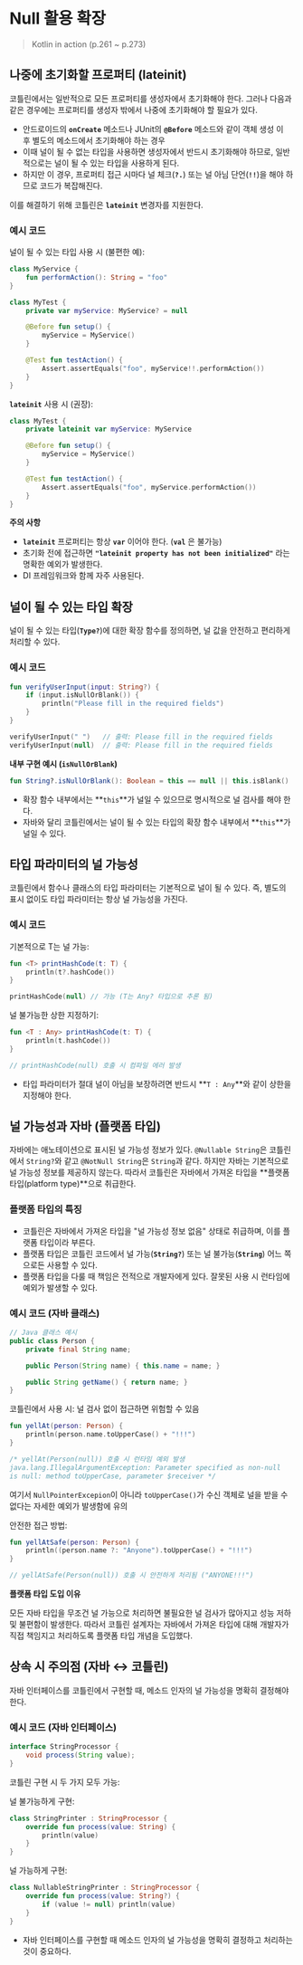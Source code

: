 # Null 활용 확장

> Kotlin in action (p.261 ~ p.273)

## **나중에 초기화할 프로퍼티 (lateinit)**

코틀린에서는 일반적으로 모든 프로퍼티를 생성자에서 초기화해야 한다. 그러나 다음과 같은 경우에는 프로퍼티를 생성자 밖에서 나중에 초기화해야 할 필요가 있다.

- 안드로이드의 **`onCreate`** 메소드나 JUnit의 **`@Before`** 메소드와 같이 객체 생성 이후 별도의 메소드에서 초기화해야 하는 경우
- 이때 널이 될 수 없는 타입을 사용하면 생성자에서 반드시 초기화해야 하므로, 일반적으로는 널이 될 수 있는 타입을 사용하게 된다.
- 하지만 이 경우, 프로퍼티 접근 시마다 널 체크(**`?.`**) 또는 널 아님 단언(**`!!`**)을 해야 하므로 코드가 복잡해진다.

이를 해결하기 위해 코틀린은 **`lateinit`** 변경자를 지원한다.

### **예시 코드**

널이 될 수 있는 타입 사용 시 (불편한 예):

```kotlin
class MyService {
    fun performAction(): String = "foo"
}

class MyTest {
    private var myService: MyService? = null

    @Before fun setup() {
        myService = MyService()
    }

    @Test fun testAction() {
        Assert.assertEquals("foo", myService!!.performAction())
    }
}
```

**`lateinit`** 사용 시 (권장):

```kotlin
class MyTest {
    private lateinit var myService: MyService

    @Before fun setup() {
        myService = MyService()
    }

    @Test fun testAction() {
        Assert.assertEquals("foo", myService.performAction())
    }
}
```

**주의 사항**

- **`lateinit`** 프로퍼티는 항상 **`var`** 이어야 한다. (**`val`** 은 불가능)
- 초기화 전에 접근하면 **`"lateinit property has not been initialized"`** 라는 명확한 예외가 발생한다.
- DI 프레임워크와 함께 자주 사용된다.

## **널이 될 수 있는 타입 확장**

널이 될 수 있는 타입(**`Type?`**)에 대한 확장 함수를 정의하면, 널 값을 안전하고 편리하게 처리할 수 있다.

### **예시 코드**

```kotlin
fun verifyUserInput(input: String?) {
    if (input.isNullOrBlank()) {
        println("Please fill in the required fields")
    }
}

verifyUserInput(" ")   // 출력: Please fill in the required fields
verifyUserInput(null)  // 출력: Please fill in the required fields
```

**내부 구현 예시 (`isNullOrBlank`)**

```kotlin
fun String?.isNullOrBlank(): Boolean = this == null || this.isBlank()
```

- 확장 함수 내부에서는 **`this`**가 널일 수 있으므로 명시적으로 널 검사를 해야 한다.
- 자바와 달리 코틀린에서는 널이 될 수 있는 타입의 확장 함수 내부에서 **`this`**가 널일 수 있다.

## **타입 파라미터의 널 가능성**

코틀린에서 함수나 클래스의 타입 파라미터는 기본적으로 널이 될 수 있다. 즉, 별도의 표시 없이도 타입 파라미터는 항상 널 가능성을 가진다.

### **예시 코드**

기본적으로 T는 널 가능:

```kotlin
fun <T> printHashCode(t: T) {
    println(t?.hashCode())
}

printHashCode(null) // 가능 (T는 Any? 타입으로 추론 됨)
```

널 불가능한 상한 지정하기:

```kotlin
fun <T : Any> printHashCode(t: T) {
    println(t.hashCode())
}

// printHashCode(null) 호출 시 컴파일 에러 발생
```

- 타입 파라미터가 절대 널이 아님을 보장하려면 반드시 **`T : Any`**와 같이 상한을 지정해야 한다.

## **널 가능성과 자바 (플랫폼 타입)**

자바에는 애노테이션으로 표시된 널 가능성 정보가 있다. `@Nullable String`은 코틀린에서 `String?`와 같고 `@NotNull String`은 `String`과 같다. 하지만 자바는 기본적으로 널 가능성 정보를 제공하지 않는다. 따라서 코틀린은 자바에서 가져온 타입을 **플랫폼 타입(platform type)**으로 취급한다.

### **플랫폼 타입의 특징**

- 코틀린은 자바에서 가져온 타입을 "널 가능성 정보 없음" 상태로 취급하며, 이를 플랫폼 타입이라 부른다.
- 플랫폼 타입은 코틀린 코드에서 널 가능(**`String?`**) 또는 널 불가능(**`String`**) 어느 쪽으로든 사용할 수 있다.
- 플랫폼 타입을 다룰 때 책임은 전적으로 개발자에게 있다. 잘못된 사용 시 런타임에 예외가 발생할 수 있다.

### **예시 코드 (자바 클래스)**

```java
// Java 클래스 예시
public class Person {
    private final String name;

    public Person(String name) { this.name = name; }

    public String getName() { return name; }
}
```

코틀린에서 사용 시: 널 검사 없이 접근하면 위험할 수 있음

```kotlin
fun yellAt(person: Person) {
    println(person.name.toUpperCase() + "!!!")
}

/* yellAt(Person(null)) 호출 시 런타임 예외 발생
java.lang.IllegalArgumentException: Parameter specified as non-null
is null: method toUpperCase, parameter $receiver */ 
```

여기서 `NullPointerExcepion`이 아니라 `toUpperCase()`가 수신 객체로 널을 받을 수 없다는 자세한 예외가 발생함에 유의

안전한 접근 방법:

```kotlin
fun yellAtSafe(person: Person) {
    println((person.name ?: "Anyone").toUpperCase() + "!!!")
}

// yellAtSafe(Person(null)) 호출 시 안전하게 처리됨 ("ANYONE!!!")
```

**플랫폼 타입 도입 이유**

모든 자바 타입을 무조건 널 가능으로 처리하면 불필요한 널 검사가 많아지고 성능 저하 및 불편함이 발생한다. 따라서 코틀린 설계자는 자바에서 가져온 타입에 대해 개발자가 직접 책임지고 처리하도록 플랫폼 타입 개념을 도입했다.

## **상속 시 주의점 (자바 ↔ 코틀린)**

자바 인터페이스를 코틀린에서 구현할 때, 메소드 인자의 널 가능성을 명확히 결정해야 한다.

### **예시 코드 (자바 인터페이스)**

```java
interface StringProcessor {
    void process(String value);
}
```

코틀린 구현 시 두 가지 모두 가능:

널 불가능하게 구현:

```kotlin
class StringPrinter : StringProcessor {
    override fun process(value: String) {
        println(value)
    }
}
```

널 가능하게 구현:

```kotlin
class NullableStringPrinter : StringProcessor {
    override fun process(value: String?) {
        if (value != null) println(value)
    }
}
```

- 자바 인터페이스를 구현할 때 메소드 인자의 널 가능성을 명확히 결정하고 처리하는 것이 중요하다.

